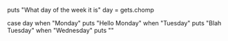 puts "What day of the week it is"
day = gets.chomp

case day
when "Monday"
	puts "Hello Monday"
when "Tuesday"
	puts "Blah Tuesday"
when "Wednesday"
	puts ""